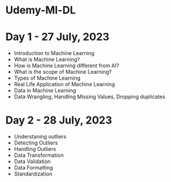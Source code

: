# Udemy-Ml-DL

# Day 1 - 27 July, 2023
- Introduction to Machine Learning
- What is Machine Learning?
- How is Machine Learning different from AI?
- What is the scope of Machine Learning?
- Types of Machine Learning
- Real Life Application of Machine Learning
- Data in Machine Learning
- Data Wrangling, Handling Missing Values, Dropping duplicates

# Day 2 - 28 July, 2023
- Understaning outliers
- Detecting Outliers
- Handling Outliers
- Data Transformation
- Data Validation
- Data Formatting
- Standardization

